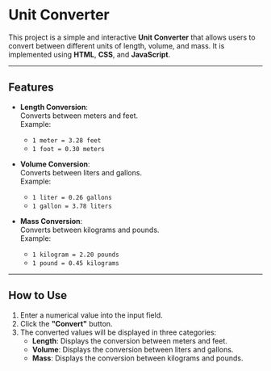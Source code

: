 
 # Unit Converter

This project is a simple and interactive **Unit Converter** that allows users to convert between different units of length, volume, and mass. It is implemented using **HTML**, **CSS**, and **JavaScript**.

---

## Features

- **Length Conversion**:  
  Converts between meters and feet.  
  Example:  
  - `1 meter = 3.28 feet`  
  - `1 foot = 0.30 meters`

- **Volume Conversion**:  
  Converts between liters and gallons.  
  Example:  
  - `1 liter = 0.26 gallons`  
  - `1 gallon = 3.78 liters`

- **Mass Conversion**:  
  Converts between kilograms and pounds.  
  Example:  
  - `1 kilogram = 2.20 pounds`  
  - `1 pound = 0.45 kilograms`

---

## How to Use

1. Enter a numerical value into the input field.  
2. Click the **"Convert"** button.  
3. The converted values will be displayed in three categories:  
   - **Length**: Displays the conversion between meters and feet.  
   - **Volume**: Displays the conversion between liters and gallons.  
   - **Mass**: Displays the conversion between kilograms and pounds.



